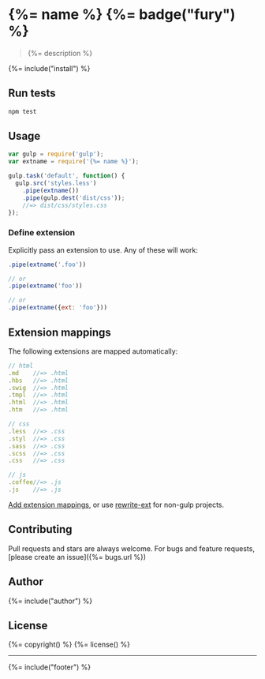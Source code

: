 # {%= name %} {%= badge("fury") %}

> {%= description %}

{%= include("install") %}

## Run tests

```bash
npm test
```

## Usage

```js
var gulp = require('gulp');
var extname = require('{%= name %}');

gulp.task('default', function() {
  gulp.src('styles.less')
    .pipe(extname())
    .pipe(gulp.dest('dist/css'));
    //=> dist/css/styles.css
});
```

### Define extension

Explicitly pass an extension to use. Any of these will work:

```js
.pipe(extname('.foo'))

// or
.pipe(extname('foo'))

// or
.pipe(extname({ext: 'foo'}))
```

## Extension mappings

The following extensions are mapped automatically:

```js
// html
.md    //=> .html
.hbs   //=> .html
.swig  //=> .html
.tmpl  //=> .html
.html  //=> .html
.htm   //=> .html

// css
.less  //=> .css
.styl  //=> .css
.sass  //=> .css
.scss  //=> .css
.css   //=> .css

// js
.coffee//=> .js
.js    //=> .js
```

[Add extension mappings](https://github.com/jonschlinkert/ext-map), or use [rewrite-ext](https://github.com/jonschlinkert/rewrite-ext) for non-gulp projects.

## Contributing
Pull requests and stars are always welcome. For bugs and feature requests, [please create an issue]({%= bugs.url %})

## Author
{%= include("author") %}

## License
{%= copyright() %}
{%= license() %}

***

{%= include("footer") %}